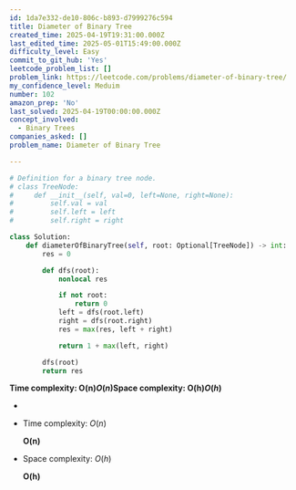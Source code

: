 ```yaml
---
id: 1da7e332-de10-806c-b893-d7999276c594
title: Diameter of Binary Tree
created_time: 2025-04-19T19:31:00.000Z
last_edited_time: 2025-05-01T15:49:00.000Z
difficulty_level: Easy
commit_to_git_hub: 'Yes'
leetcode_problem_list: []
problem_link: https://leetcode.com/problems/diameter-of-binary-tree/
my_confidence_level: Meduim
number: 102
amazon_prep: 'No'
last_solved: 2025-04-19T00:00:00.000Z
concept_involved:
  - Binary Trees
companies_asked: []
problem_name: Diameter of Binary Tree

---
```


```python
# Definition for a binary tree node.
# class TreeNode:
#     def __init__(self, val=0, left=None, right=None):
#         self.val = val
#         self.left = left
#         self.right = right

class Solution:
    def diameterOfBinaryTree(self, root: Optional[TreeNode]) -> int:
        res = 0

        def dfs(root):
            nonlocal res

            if not root:
                return 0
            left = dfs(root.left)
            right = dfs(root.right)
            res = max(res, left + right)

            return 1 + max(left, right)

        dfs(root)
        return res
```

**Time complexity: O(n)*****O*****(*****n*****)Space complexity: O(h)*****O*****(*****h*****)**

*

*   Time complexity: *O*(*n*)

    **O(n)**

*   Space complexity: *O*(*h*)

    **O(h)**
